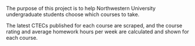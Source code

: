 The purpose of this project is to help Northwestern University undergraduate students choose which courses to take.

The latest CTECs published for each course are scraped, and the course rating and average homework hours per week are calculated and shown for each course.